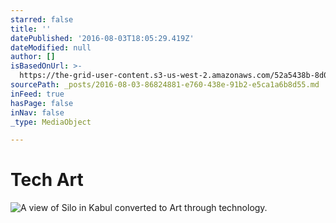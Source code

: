 ```yaml
---
starred: false
title: ''
datePublished: '2016-08-03T18:05:29.419Z'
dateModified: null
author: []
isBasedOnUrl: >-
  https://the-grid-user-content.s3-us-west-2.amazonaws.com/52a5438b-8d05-4c3a-b0d9-bc48c4f6b716.jpg
sourcePath: _posts/2016-08-03-86824881-e760-438e-91b2-e5ca1a6b8d55.md
inFeed: true
hasPage: false
inNav: false
_type: MediaObject

---
```

# Tech Art
![A view of Silo in Kabul converted to Art through technology. ](https://the-grid-user-content.s3-us-west-2.amazonaws.com/52a5438b-8d05-4c3a-b0d9-bc48c4f6b716.jpg)